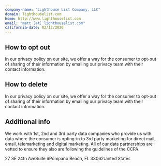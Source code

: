 ```yaml
---
company-name: "Lighthouse List Company, LLC"
domain: lighthouselist.com
home: http://www.lighthouselist.com
email: "matt [at] lighthouselist.com"
california-date: 02/12/2020
---
```

## How to opt out


In our privacy policy on our site, we offer a way for the consumer to opt-out of sharing of their information by emailing our privacy team with their contact information.

## How to delete


In our privacy policy on our site, we offer a way for the consumer to opt-out of sharing of their information by emailing our privacy team with their contact information.

## Additional info


We work with 1st, 2nd and 3rd party data companies who provide us with data where the consumer is opting-in to 3rd party marketing for direct mail, email, telemarketing and digital marketing. All of our data partnerships are vetted to ensure they also are following the guidelines of the CCPA.

27 SE 24th AveSuite 6Pompano Beach, FL 33062United States














